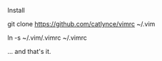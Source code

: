 Install

git clone https://github.com/catlynce/vimrc ~/.vim

ln -s ~/.vim/.vimrc ~/.vimrc

... and that's it.
